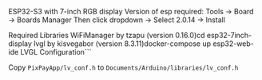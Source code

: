 ESP32-S3 with 7-inch RGB display
Version of esp required:
Tools → Board → Boards Manager
Then click dropdown → Select 2.0.14 → Install



Required Libraries
WiFiManager by tzapu (version 0.16.0)cd esp32-7inch-display
lvgl by kisvegabor (version 8.3.11)docker-compose up esp32-web-ide
LVGL Configuration```

Copy `PixPayApp/lv_conf.h` to `Documents/Arduino/libraries/lv_conf.h`
